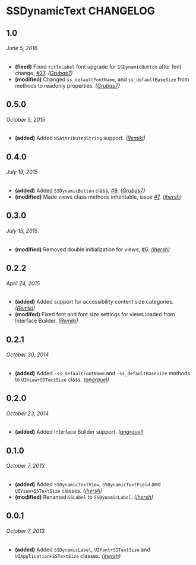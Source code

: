 # SSDynamicText CHANGELOG

## 1.0
###### June 5, 2016

- **(fixed)** Fixed `titleLabel` font upgrade for `SSDynamicButton` after font change, [#27](https://github.com/splinesoft/SSDynamicText/issues/8). _([Grubas7](https://github.com/Grubas7))_
- **(modified)** Changed `ss_defaultFontName`, and `ss_defaultBaseSize` from methods to readonly properties. _([Grubas7](https://github.com/Grubas7))_

## 0.5.0
###### October 5, 2015

- **(added)** Added `NSAttributedString` support. _([Remiki](https://github.com/Remki))_

## 0.4.0
###### July 19, 2015

- **(added)** Added `SSDynamicButton` class, [#8](https://github.com/splinesoft/SSDynamicText/issues/8). _([Grubas7](https://github.com/Grubas7))_
- **(modified)** Made views class methods inheritable, issue [#7](https://github.com/splinesoft/SSDynamicText/issues/7). _([jhersh](https://github.com/jhersh))_

## 0.3.0
###### July 15, 2015

- **(modified)** Removed double initialization for views, [#6](https://github.com/splinesoft/SSDynamicText/issues/6). _([jhersh](https://github.com/jhersh))_

## 0.2.2
###### April 24, 2015

- **(added)** Added support for accessibility content size categories. _([Remiki](https://github.com/Remki))_
- **(modifed)** Fixed font and font size settings for views loaded from Interface Builder. _([Remiki](https://github.com/Remki))_

## 0.2.1
###### October 30, 2014

- **(added)** Added `-ss_defaultFontName` and `-ss_defaultBaseSize` methods to `UIView+SSTextSize` class. _([angrauel](https://github.com/angrauel))_

## 0.2.0
###### October 23, 2014

- **(added)** Added Interface Builder support. _([angrauel](https://github.com/angrauel))_

## 0.1.0
###### October 7, 2013

- **(added)** Added `SSDynamicTextView`,  `SSDynamicTextField` and `UIView+SSTextSize` classes. _([jhersh](https://github.com/jhersh))_
- **(modified)** Renamed `SSLabel` to `SSDynamicLabel`. _([jhersh](https://github.com/jhersh))_

## 0.0.1
###### October 7, 2013

- **(added)** Added `SSDynamicLabel`, `UIFont+SSTextSize` and `UIApplication+SSTextSize` classes. _([jhersh](https://github.com/jhersh))_
